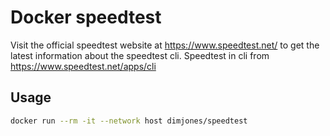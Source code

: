# Docker speedtest
Visit the official speedtest website at https://www.speedtest.net/ to get the latest information about the speedtest cli.
Speedtest in cli from https://www.speedtest.net/apps/cli

## Usage
```bash
docker run --rm -it --network host dimjones/speedtest
```
